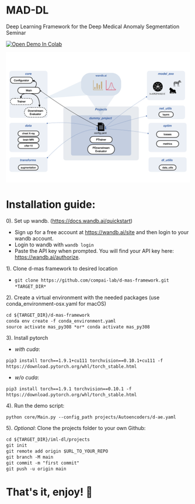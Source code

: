 # MAD-DL

Deep Learning Framework for the Deep Medical Anomaly Segmentation Seminar

[![Open Demo In Colab](https://colab.research.google.com/assets/colab-badge.svg)](https://colab.research.google.com/github/compai-lab/d-mas-framework/blob/main/demo.ipynb)

![Framework overview](./iml_dl.png)


# Installation guide: 

0). Set up wandb. (https://docs.wandb.ai/quickstart)
 *  Sign up for a free account at https://wandb.ai/site and then login to your wandb account.
 * Login to wandb with `wandb login`
 * Paste the API key when prompted. You will find your API key here: https://wandb.ai/authorize. 
 
1). Clone d-mas framework to desired location 
 * `git clone https://github.com/compai-lab/d-mas-framework.git *TARGET_DIR*`

2). Create a virtual environment with the needed packages (use conda_environment-osx.yaml for macOS)
```
cd ${TARGET_DIR}/d-mas-framework
conda env create -f conda_environment.yaml
source activate mas_py308 *or* conda activate mas_py308
```

3). Install pytorch
* *with cuda*: 
```
pip3 install torch==1.9.1+cu111 torchvision==0.10.1+cu111 -f https://download.pytorch.org/whl/torch_stable.html
```
* *w/o cuda*:
```
pip3 install torch==1.9.1 torchvision==0.10.1 -f https://download.pytorch.org/whl/torch_stable.html
```

4). Run the demo script: 
```
python core/Main.py --config_path projects/Autoencoders/d-ae.yaml
```


5). _Optional_: Clone the projects folder to your own Github:

```
cd ${TARGET_DIR}/iml-dl/projects
git init
git remote add origin $URL_TO_YOUR_REPO
git branch -M main
git commit -m "first commit"
git push -u origin main
```

# That's it, enjoy! :rocket:

